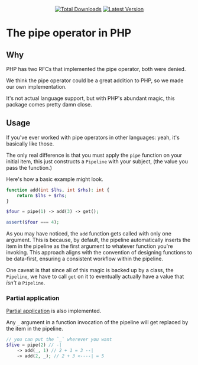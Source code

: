 <p align="center">
<a href="https://packagist.org/packages/functionil/pipe"><img src="https://shields.io/packagist/dt/functionil/pipe" alt="Total Downloads"></a>
<a href="https://packagist.org/packages/functionil/pipe"><img src="https://shields.io/packagist/v/functionil/pipe" alt="Latest Version"></a>
</p>

# The pipe operator in PHP

## Why

PHP has two RFCs that implemented the pipe operator, both were denied. 

We think the pipe operator could be a great addition to PHP, so we made our own implementation.

It's not actual language support, but with PHP's abundant magic, this package comes pretty damn close.

## Usage

If you've ever worked with pipe operators in other languages: yeah, it's basically like those.

The only real difference is that you must apply the `pipe` function on your initial item, this just 
constructs a `Pipeline` with your subject, (the value you pass the function.)

Here's how a basic example might look.

```php
function add(int $lhs, int $rhs): int {
    return $lhs + $rhs;
}

$four = pipe(1) -> add(3) -> get();

assert($four === 4);
```

As you may have noticed, the `add` function gets called with only one argument. This is because, by default,
the pipeline automatically inserts the item in the pipeline as the first argument to whatever function you're invoking.
This approach aligns with the convention of designing functions to be data-first, ensuring a consistent workflow within the pipeline.

One caveat is that since all of this magic is backed up by a class, the `Pipeline`, we have to call `get` on it to
eventually actually have a value that *isn't* a `Pipeline`. 

### Partial application

[Partial application](https://en.wikipedia.org/wiki/Partial_application) is also implemented.

Any `_` argument in a function invocation of the pipeline will get replaced by the item in the pipeline.

```php
// you can put the `_` wherever you want
$five = pipe(2) // -|
    -> add(_, 1) // 2 + 1 = 3 --|
    -> add(2, _); // 2 + 3 <----| = 5
```
